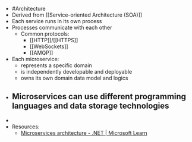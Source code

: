 - #Architecture
- Derived from [[Service-oriented Architecture (SOA)]]
- Each service runs in its own process
- Processes communicate with each other
	- Common protocols:
		- [[HTTP]]/[[HTTPS]]
		- [[WebSockets]]
		- [[AMQP]]
- Each microservice:
	- represents a specific domain
	- is independently developable and deployable
	- owns its own domain data model and logics
- Microservices can use different programming languages and data storage technologies
	-
-
- Resources:
	- [Microservices architecture - .NET | Microsoft Learn](https://learn.microsoft.com/en-us/dotnet/architecture/microservices/architect-microservice-container-applications/microservices-architecture)